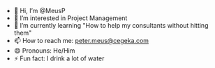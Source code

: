 - 👋 Hi, I’m @MeusP
- 👀 I’m interested in Project Management
- 🌱 I’m currently learning "How to help my consultants without hitting them"
- 📫 How to reach me: peter.meus@cegeka.com
- 😄 Pronouns: He/Him
- ⚡ Fun fact: I drink a lot of water


